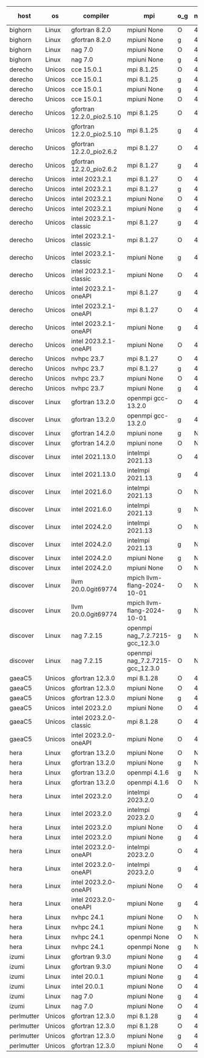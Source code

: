 

| host     | os       | compiler                              | mpi                      | o_g        | netcdf        | build       | u_pass          | u_fail          | s_pass            | s_fail            | e_pass             | e_fail             | nuopc_pass       | nuopc_fail       | artifacts link          |
|----------|----------|---------------------------------------|--------------------------|------------|---------------|-------------|-----------------|-----------------|-------------------|-------------------|--------------------|--------------------|------------------|------------------|-------------------------|
| bighorn | Linux | gfortran 8.2.0 | mpiuni None  | O | 4.6.1  | PASS | 12529 | 0 | 9 | 0 | 42 | 0 | None | None | <a href="https://github.com/esmf-org/esmf-test-artifacts/tree/a4bb4acee6be6d00320fa6a858524e2140d7b9a3/develop/gfortran/8.2.0/O/mpiuni/None" target="_blank">a4bb4ac</a> | 
| bighorn | Linux | gfortran 8.2.0 | mpiuni None  | g | 4.6.1  | PASS | 12529 | 0 | 9 | 0 | 42 | 0 | None | None | <a href="https://github.com/esmf-org/esmf-test-artifacts/tree/f2d778955ecea0c2c771cb10d94eb42dc25e5b53/develop/gfortran/8.2.0/g/mpiuni/None" target="_blank">f2d7789</a> | 
| bighorn | Linux | nag 7.0 | mpiuni None  | O | 4.6.1  | PASS | None | None | None | None | None | None | None | None | <a href="https://github.com/esmf-org/esmf-test-artifacts/tree/87452d0242c744d0cd0651c615fb87f362309e47/develop/nag/7.0/O/mpiuni/None" target="_blank">87452d0</a> | 
| bighorn | Linux | nag 7.0 | mpiuni None  | g | 4.6.1  | PASS | 12529 | 0 | 9 | 0 | 42 | 0 | None | None | <a href="https://github.com/esmf-org/esmf-test-artifacts/tree/0af17b7091d155f8a2ca96796c680613b6522cf7/develop/nag/7.0/g/mpiuni/None" target="_blank">0af17b7</a> | 
| derecho | Unicos | cce 15.0.1 | mpi 8.1.25  | O | 4.9.2  | PASS | 14120 | 78 | 51 | 0 | 80 | 0 | 57 | 0 | <a href="https://github.com/esmf-org/esmf-test-artifacts/tree/75ee9b791c54407decca88b5f97a723626cb69bc/develop/cce/15.0.1/O/mpi/8.1.25" target="_blank">75ee9b7</a> | 
| derecho | Unicos | cce 15.0.1 | mpi 8.1.25  | g | 4.9.2  | PASS | 13999 | 199 | 51 | 0 | 80 | 0 | 57 | 0 | <a href="https://github.com/esmf-org/esmf-test-artifacts/tree/e1693a35c0a94c08d53810c794ab39a7f6ce65a5/develop/cce/15.0.1/g/mpi/8.1.25" target="_blank">e1693a3</a> | 
| derecho | Unicos | cce 15.0.1 | mpiuni None  | g | 4.9.2  | PASS | 12453 | 76 | 9 | 0 | 42 | 0 | None | None | <a href="https://github.com/esmf-org/esmf-test-artifacts/tree/f3d52e00e47e8823fe38c623226e04668221e430/develop/cce/15.0.1/g/mpiuni/None" target="_blank">f3d52e0</a> | 
| derecho | Unicos | cce 15.0.1 | mpiuni None  | O | 4.9.2  | PASS | 12294 | 235 | 9 | 0 | 42 | 0 | None | None | <a href="https://github.com/esmf-org/esmf-test-artifacts/tree/0a6291ed1d31ca9495a86149eab03edd55727ebd/develop/cce/15.0.1/O/mpiuni/None" target="_blank">0a6291e</a> | 
| derecho | Unicos | gfortran 12.2.0_pio2.5.10 | mpi 8.1.25  | O | 4.9.2  | PASS | 14198 | 0 | 51 | 0 | 80 | 0 | 57 | 0 | <a href="https://github.com/esmf-org/esmf-test-artifacts/tree/5b4cd555000e448266c66c62bf7c768b9f1ad147/develop/gfortran/12.2.0_pio2.5.10/O/mpi/8.1.25" target="_blank">5b4cd55</a> | 
| derecho | Unicos | gfortran 12.2.0_pio2.5.10 | mpi 8.1.25  | g | 4.9.2  | PASS | 14198 | 0 | 51 | 0 | 80 | 0 | 57 | 0 | <a href="https://github.com/esmf-org/esmf-test-artifacts/tree/28140307c1a0c025e737be76410b5b47ca3fa7fe/develop/gfortran/12.2.0_pio2.5.10/g/mpi/8.1.25" target="_blank">2814030</a> | 
| derecho | Unicos | gfortran 12.2.0_pio2.6.2 | mpi 8.1.27  | O | 4.9.2  | PASS | 14198 | 0 | 51 | 0 | 80 | 0 | 57 | 0 | <a href="https://github.com/esmf-org/esmf-test-artifacts/tree/f05c24112e1270dcd5b4088c1802e66444385498/develop/gfortran/12.2.0_pio2.6.2/O/mpi/8.1.27" target="_blank">f05c241</a> | 
| derecho | Unicos | gfortran 12.2.0_pio2.6.2 | mpi 8.1.27  | g | 4.9.2  | PASS | 14198 | 0 | 51 | 0 | 80 | 0 | 57 | 0 | <a href="https://github.com/esmf-org/esmf-test-artifacts/tree/d7f80bb1bb2490302b1f12a61c4e9390f6e59f41/develop/gfortran/12.2.0_pio2.6.2/g/mpi/8.1.27" target="_blank">d7f80bb</a> | 
| derecho | Unicos | intel 2023.2.1 | mpi 8.1.27  | O | 4.9.2  | PASS | 14198 | 0 | 51 | 0 | 80 | 0 | 58 | 0 | <a href="https://github.com/esmf-org/esmf-test-artifacts/tree/df8bc0d9524d3675b834b3a69dd8a696e95edff1/develop/intel/2023.2.1/O/mpi/8.1.27" target="_blank">df8bc0d</a> | 
| derecho | Unicos | intel 2023.2.1 | mpi 8.1.27  | g | 4.9.2  | PASS | 14198 | 0 | 51 | 0 | 80 | 0 | 58 | 0 | <a href="https://github.com/esmf-org/esmf-test-artifacts/tree/888974d3d9691ebb270eea5413a5561e9a380434/develop/intel/2023.2.1/g/mpi/8.1.27" target="_blank">888974d</a> | 
| derecho | Unicos | intel 2023.2.1 | mpiuni None  | O | 4.9.2  | PASS | 12529 | 0 | 9 | 0 | 42 | 0 | None | None | <a href="https://github.com/esmf-org/esmf-test-artifacts/tree/7413cd97e10b301b4e82218d67f3a1af7c4f280b/develop/intel/2023.2.1/O/mpiuni/None" target="_blank">7413cd9</a> | 
| derecho | Unicos | intel 2023.2.1 | mpiuni None  | g | 4.9.2  | PASS | 12529 | 0 | 9 | 0 | 42 | 0 | None | None | <a href="https://github.com/esmf-org/esmf-test-artifacts/tree/5474a0660391abe63c55fa1fee96c4395c832599/develop/intel/2023.2.1/g/mpiuni/None" target="_blank">5474a06</a> | 
| derecho | Unicos | intel 2023.2.1-classic | mpi 8.1.27  | g | 4.9.2  | PASS | 14198 | 0 | 51 | 0 | 80 | 0 | 57 | 0 | <a href="https://github.com/esmf-org/esmf-test-artifacts/tree/3b913dd466895b204cf65c3299ee3401b32ab2c6/develop/intel/2023.2.1-classic/g/mpi/8.1.27" target="_blank">3b913dd</a> | 
| derecho | Unicos | intel 2023.2.1-classic | mpi 8.1.27  | O | 4.9.2  | PASS | 14198 | 0 | 51 | 0 | 80 | 0 | 57 | 0 | <a href="https://github.com/esmf-org/esmf-test-artifacts/tree/4baa7c8abc9e1328f869c71a136e4f8ee11c1f8d/develop/intel/2023.2.1-classic/O/mpi/8.1.27" target="_blank">4baa7c8</a> | 
| derecho | Unicos | intel 2023.2.1-classic | mpiuni None  | g | 4.9.2  | PASS | 12529 | 0 | 9 | 0 | 42 | 0 | None | None | <a href="https://github.com/esmf-org/esmf-test-artifacts/tree/9d2b54edce446f2f6e6f07bf8cd6638c2e3d1080/develop/intel/2023.2.1-classic/g/mpiuni/None" target="_blank">9d2b54e</a> | 
| derecho | Unicos | intel 2023.2.1-classic | mpiuni None  | O | 4.9.2  | PASS | 12529 | 0 | 9 | 0 | 42 | 0 | None | None | <a href="https://github.com/esmf-org/esmf-test-artifacts/tree/2e0ed2d848838de2f1febdcd76cd880e75c69421/develop/intel/2023.2.1-classic/O/mpiuni/None" target="_blank">2e0ed2d</a> | 
| derecho | Unicos | intel 2023.2.1-oneAPI | mpi 8.1.27  | g | 4.9.2  | PASS | 14198 | 0 | 51 | 0 | 80 | 0 | 57 | 0 | <a href="https://github.com/esmf-org/esmf-test-artifacts/tree/0d9338e464c36f3179d9da5475628609b1ac20e5/develop/intel/2023.2.1-oneAPI/g/mpi/8.1.27" target="_blank">0d9338e</a> | 
| derecho | Unicos | intel 2023.2.1-oneAPI | mpi 8.1.27  | O | 4.9.2  | PASS | 14198 | 0 | 50 | 1 | 80 | 0 | 57 | 0 | <a href="https://github.com/esmf-org/esmf-test-artifacts/tree/20fe547e62d4aecfcb7cfe82db7af8aa080ff930/develop/intel/2023.2.1-oneAPI/O/mpi/8.1.27" target="_blank">20fe547</a> | 
| derecho | Unicos | intel 2023.2.1-oneAPI | mpiuni None  | g | 4.9.2  | PASS | 12529 | 0 | 9 | 0 | 42 | 0 | None | None | <a href="https://github.com/esmf-org/esmf-test-artifacts/tree/683a7c60ddde1544e17cd2163f1492b9b0709f23/develop/intel/2023.2.1-oneAPI/g/mpiuni/None" target="_blank">683a7c6</a> | 
| derecho | Unicos | intel 2023.2.1-oneAPI | mpiuni None  | O | 4.9.2  | PASS | 12529 | 0 | 9 | 0 | 42 | 0 | None | None | <a href="https://github.com/esmf-org/esmf-test-artifacts/tree/cb098b6d2fb7ed47691b1d2e887f1c8ee43ec45a/develop/intel/2023.2.1-oneAPI/O/mpiuni/None" target="_blank">cb098b6</a> | 
| derecho | Unicos | nvhpc 23.7 | mpi 8.1.27  | O | 4.9.2  | PASS | 14198 | 0 | 51 | 0 | 80 | 0 | 57 | 0 | <a href="https://github.com/esmf-org/esmf-test-artifacts/tree/1fca6bd533edc9b5e581770f9acd0e5c67231818/develop/nvhpc/23.7/O/mpi/8.1.27" target="_blank">1fca6bd</a> | 
| derecho | Unicos | nvhpc 23.7 | mpi 8.1.27  | g | 4.9.2  | PASS | 14198 | 0 | 51 | 0 | 80 | 0 | 57 | 0 | <a href="https://github.com/esmf-org/esmf-test-artifacts/tree/6554b1a319098f528c9764ef8f4b5653fda8a4d2/develop/nvhpc/23.7/g/mpi/8.1.27" target="_blank">6554b1a</a> | 
| derecho | Unicos | nvhpc 23.7 | mpiuni None  | O | 4.9.2  | PASS | 12529 | 0 | 9 | 0 | 42 | 0 | None | None | <a href="https://github.com/esmf-org/esmf-test-artifacts/tree/c411b583c4c3fb024b2dc530a64fcb4dc66b2c6c/develop/nvhpc/23.7/O/mpiuni/None" target="_blank">c411b58</a> | 
| derecho | Unicos | nvhpc 23.7 | mpiuni None  | g | 4.9.2  | PASS | 12529 | 0 | 9 | 0 | 42 | 0 | None | None | <a href="https://github.com/esmf-org/esmf-test-artifacts/tree/8d295a6087a63d5278e559b42133901ebac5ea80/develop/nvhpc/23.7/g/mpiuni/None" target="_blank">8d295a6</a> | 
| discover | Linux | gfortran 13.2.0 | openmpi gcc-13.2.0  | O | 4.9.2  | PASS | 14198 | 0 | 51 | 0 | 80 | 0 | 57 | 0 | <a href="https://github.com/esmf-org/esmf-test-artifacts/tree/abac6f772d85a2571b847e60ea7a48942f81bfc8/develop/gfortran/13.2.0/O/openmpi/gcc-13.2.0" target="_blank">abac6f7</a> | 
| discover | Linux | gfortran 13.2.0 | openmpi gcc-13.2.0  | g | 4.9.2  | PASS | 14198 | 0 | 51 | 0 | 80 | 0 | 57 | 0 | <a href="https://github.com/esmf-org/esmf-test-artifacts/tree/0068a26860a4db4cb7c29e4bc0db2877e6272364/develop/gfortran/13.2.0/g/openmpi/gcc-13.2.0" target="_blank">0068a26</a> | 
| discover | Linux | gfortran 14.2.0 | mpiuni none  | g | None  | PASS | 12529 | 0 | 9 | 0 | 42 | 0 | None | None | <a href="https://github.com/esmf-org/esmf-test-artifacts/tree/67c98ff2bf6105b7866c1dd97aa3eeae85c4faa7/develop/gfortran/14.2.0/g/mpiuni/none" target="_blank">67c98ff</a> | 
| discover | Linux | gfortran 14.2.0 | mpiuni none  | O | None  | PASS | 12529 | 0 | 9 | 0 | 42 | 0 | None | None | <a href="https://github.com/esmf-org/esmf-test-artifacts/tree/dc25851e69e80259d708ffeafefdd6a53d32b718/develop/gfortran/14.2.0/O/mpiuni/none" target="_blank">dc25851</a> | 
| discover | Linux | intel 2021.13.0 | intelmpi 2021.13  | O | 4.9.2  | PASS | 14198 | 0 | 51 | 0 | 80 | 0 | 57 | 0 | <a href="https://github.com/esmf-org/esmf-test-artifacts/tree/441dace71c408e6cb665759397a4b7ecda4da3de/develop/intel/2021.13.0/O/intelmpi/2021.13" target="_blank">441dace</a> | 
| discover | Linux | intel 2021.13.0 | intelmpi 2021.13  | g | 4.9.2  | PASS | 14198 | 0 | 51 | 0 | 80 | 0 | 57 | 0 | <a href="https://github.com/esmf-org/esmf-test-artifacts/tree/28c1586e0f7fa968428cc30e2e0d29cd52ed1c07/develop/intel/2021.13.0/g/intelmpi/2021.13" target="_blank">28c1586</a> | 
| discover | Linux | intel 2021.6.0 | intelmpi 2021.13  | O | None  | PASS | 14198 | 0 | 51 | 0 | 80 | 0 | 57 | 0 | <a href="https://github.com/esmf-org/esmf-test-artifacts/tree/543cf7fa4c72df87fe1c966bb04c3f9f55d18447/develop/intel/2021.6.0/O/intelmpi/2021.13" target="_blank">543cf7f</a> | 
| discover | Linux | intel 2021.6.0 | intelmpi 2021.13  | g | None  | PASS | 14198 | 0 | 51 | 0 | 80 | 0 | 57 | 0 | <a href="https://github.com/esmf-org/esmf-test-artifacts/tree/eb58c80c297dc0d95abfdf0f6b8f1defe2a95a71/develop/intel/2021.6.0/g/intelmpi/2021.13" target="_blank">eb58c80</a> | 
| discover | Linux | intel 2024.2.0 | intelmpi 2021.13  | O | None  | PASS | 14198 | 0 | 51 | 0 | 80 | 0 | 57 | 0 | <a href="https://github.com/esmf-org/esmf-test-artifacts/tree/8ee3ceec6b7363b22bcd3555ab5f4bdf0e06b50f/develop/intel/2024.2.0/O/intelmpi/2021.13" target="_blank">8ee3cee</a> | 
| discover | Linux | intel 2024.2.0 | intelmpi 2021.13  | g | None  | PASS | 14197 | 1 | 51 | 0 | 80 | 0 | 57 | 0 | <a href="https://github.com/esmf-org/esmf-test-artifacts/tree/0455fd84ed87cf58b300261f6396bf4accad6bd7/develop/intel/2024.2.0/g/intelmpi/2021.13" target="_blank">0455fd8</a> | 
| discover | Linux | intel 2024.2.0 | mpiuni None  | g | None  | PASS | 12528 | 1 | 9 | 0 | 42 | 0 | None | None | <a href="https://github.com/esmf-org/esmf-test-artifacts/tree/6981841f9fd2088c845f1c216425fdec972b1fef/develop/intel/2024.2.0/g/mpiuni/None" target="_blank">6981841</a> | 
| discover | Linux | intel 2024.2.0 | mpiuni None  | O | None  | PASS | 12529 | 0 | 9 | 0 | 42 | 0 | None | None | <a href="https://github.com/esmf-org/esmf-test-artifacts/tree/b67dc398830d529b6a3fb1cf3057d7706678a3dd/develop/intel/2024.2.0/O/mpiuni/None" target="_blank">b67dc39</a> | 
| discover | Linux | llvm 20.0.0git69774 | mpich llvm-flang-2024-10-01  | O | None  | PASS | 14159 | 39 | 18 | 33 | 76 | 4 | 17 | 40 | <a href="https://github.com/esmf-org/esmf-test-artifacts/tree/a4a1a75afb274e58ff3c8362b75114ebd868500f/develop/llvm/20.0.0git69774/O/mpich/llvm-flang-2024-10-01" target="_blank">a4a1a75</a> | 
| discover | Linux | llvm 20.0.0git69774 | mpich llvm-flang-2024-10-01  | g | None  | PASS | 14161 | 37 | 18 | 33 | 76 | 4 | 12 | 45 | <a href="https://github.com/esmf-org/esmf-test-artifacts/tree/378958920da70e1e6a1f563aace7e1e2bfa8ef3f/develop/llvm/20.0.0git69774/g/mpich/llvm-flang-2024-10-01" target="_blank">3789589</a> | 
| discover | Linux | nag 7.2.15 | openmpi nag_7.2.7215-gcc_12.3.0  | g | None  | PASS | 14198 | 0 | 51 | 0 | 80 | 0 | 57 | 0 | <a href="https://github.com/esmf-org/esmf-test-artifacts/tree/9e83a720724d6e0a1a1ba83d915820afe9d0d9d0/develop/nag/7.2.15/g/openmpi/nag_7.2.7215-gcc_12.3.0" target="_blank">9e83a72</a> | 
| discover | Linux | nag 7.2.15 | openmpi nag_7.2.7215-gcc_12.3.0  | O | None  | PASS | 14198 | 0 | 51 | 0 | 80 | 0 | 57 | 0 | <a href="https://github.com/esmf-org/esmf-test-artifacts/tree/9365faae7a62a527abc1fcf12db7b02838742cf0/develop/nag/7.2.15/O/openmpi/nag_7.2.7215-gcc_12.3.0" target="_blank">9365faa</a> | 
| gaeaC5 | Unicos | gfortran 12.3.0 | mpi 8.1.28  | O | 4.9.0  | PASS | None | None | None | None | None | None | None | None | <a href="https://github.com/esmf-org/esmf-test-artifacts/tree/0f2785157dcf44191060beea77fcba21914da40e/develop/gfortran/12.3.0/O/mpi/8.1.28" target="_blank">0f27851</a> | 
| gaeaC5 | Unicos | gfortran 12.3.0 | mpiuni None  | O | 4.9.0  | PASS | 12529 | 0 | 9 | 0 | 42 | 0 | None | None | <a href="https://github.com/esmf-org/esmf-test-artifacts/tree/b42ba58e592144053e8e172751b40e12914f76ba/develop/gfortran/12.3.0/O/mpiuni/None" target="_blank">b42ba58</a> | 
| gaeaC5 | Unicos | gfortran 12.3.0 | mpiuni None  | g | 4.9.0  | PASS | None | None | None | None | None | None | None | None | <a href="https://github.com/esmf-org/esmf-test-artifacts/tree/7b66cb27e29affffda9976f05434c04333549cda/develop/gfortran/12.3.0/g/mpiuni/None" target="_blank">7b66cb2</a> | 
| gaeaC5 | Unicos | intel 2023.2.0 | mpiuni None  | O | 4.9.0  | PASS | 12529 | 0 | 9 | 0 | 42 | 0 | None | None | <a href="https://github.com/esmf-org/esmf-test-artifacts/tree/87123c841cb53b2c7983df0498e5525bffe40bbe/develop/intel/2023.2.0/O/mpiuni/None" target="_blank">87123c8</a> | 
| gaeaC5 | Unicos | intel 2023.2.0-classic | mpi 8.1.28  | O | 4.9.0  | PASS | 14198 | 0 | 51 | 0 | 80 | 0 | 57 | 0 | <a href="https://github.com/esmf-org/esmf-test-artifacts/tree/643ebda8b26a9cdce39334a8015b1dcf4d1adcd6/develop/intel/2023.2.0-classic/O/mpi/8.1.28" target="_blank">643ebda</a> | 
| gaeaC5 | Unicos | intel 2023.2.0-oneAPI | mpiuni None  | O | 4.9.0  | PASS | 12529 | 0 | 9 | 0 | 42 | 0 | None | None | <a href="https://github.com/esmf-org/esmf-test-artifacts/tree/5a199ceb28e97107015e9255a361f8aa2fa53f3d/develop/intel/2023.2.0-oneAPI/O/mpiuni/None" target="_blank">5a199ce</a> | 
| hera | Linux | gfortran 13.2.0 | mpiuni None  | O | None  | PASS | 12529 | 0 | 9 | 0 | 42 | 0 | None | None | <a href="https://github.com/esmf-org/esmf-test-artifacts/tree/50098e6433b60307bd6ec49dc6d6dc8b0a32e67c/develop/gfortran/13.2.0/O/mpiuni/None" target="_blank">50098e6</a> | 
| hera | Linux | gfortran 13.2.0 | mpiuni None  | g | None  | PASS | 12529 | 0 | 9 | 0 | 42 | 0 | None | None | <a href="https://github.com/esmf-org/esmf-test-artifacts/tree/6728e4b613bb5c79420a4e8436e6b78a0a674516/develop/gfortran/13.2.0/g/mpiuni/None" target="_blank">6728e4b</a> | 
| hera | Linux | gfortran 13.2.0 | openmpi 4.1.6  | g | None  | PASS | None | None | None | None | None | None | None | None | <a href="https://github.com/esmf-org/esmf-test-artifacts/tree/13c520b5f8c9f449bda160f696c0803888d50068/develop/gfortran/13.2.0/g/openmpi/4.1.6" target="_blank">13c520b</a> | 
| hera | Linux | gfortran 13.2.0 | openmpi 4.1.6  | O | None  | PASS | 14198 | 0 | 51 | 0 | 80 | 0 | 57 | 0 | <a href="https://github.com/esmf-org/esmf-test-artifacts/tree/4eb9f8846a440a795d5984db1c155ef0b37cbe07/develop/gfortran/13.2.0/O/openmpi/4.1.6" target="_blank">4eb9f88</a> | 
| hera | Linux | intel 2023.2.0 | intelmpi 2023.2.0  | O | 4.7.0  | PASS | 14198 | 0 | 51 | 0 | 80 | 0 | 57 | 0 | <a href="https://github.com/esmf-org/esmf-test-artifacts/tree/3c137f12a0278e7f4488bd9fafca6130cd1bef51/develop/intel/2023.2.0/O/intelmpi/2023.2.0" target="_blank">3c137f1</a> | 
| hera | Linux | intel 2023.2.0 | intelmpi 2023.2.0  | g | 4.7.0  | PASS | 14198 | 0 | 51 | 0 | 80 | 0 | 57 | 0 | <a href="https://github.com/esmf-org/esmf-test-artifacts/tree/6548bc3d584747e496cfb909846b2f2d461add9f/develop/intel/2023.2.0/g/intelmpi/2023.2.0" target="_blank">6548bc3</a> | 
| hera | Linux | intel 2023.2.0 | mpiuni None  | O | 4.7.0  | PASS | 12529 | 0 | 9 | 0 | 42 | 0 | None | None | <a href="https://github.com/esmf-org/esmf-test-artifacts/tree/6b1aee6df6478b09014cada96e5adff72478f0e2/develop/intel/2023.2.0/O/mpiuni/None" target="_blank">6b1aee6</a> | 
| hera | Linux | intel 2023.2.0 | mpiuni None  | g | 4.7.0  | PASS | 12529 | 0 | 9 | 0 | 42 | 0 | None | None | <a href="https://github.com/esmf-org/esmf-test-artifacts/tree/b008e0a3c2dd2a0b0e56f45a2f1c9a94d9431e53/develop/intel/2023.2.0/g/mpiuni/None" target="_blank">b008e0a</a> | 
| hera | Linux | intel 2023.2.0-oneAPI | intelmpi 2023.2.0  | O | 4.7.0  | PASS | None | None | None | None | None | None | None | None | <a href="https://github.com/esmf-org/esmf-test-artifacts/tree/13f62c219ba349bcb15f377be74614bc024293a0/develop/intel/2023.2.0-oneAPI/O/intelmpi/2023.2.0" target="_blank">13f62c2</a> | 
| hera | Linux | intel 2023.2.0-oneAPI | intelmpi 2023.2.0  | g | 4.7.0  | PASS | None | None | None | None | None | None | None | None | <a href="https://github.com/esmf-org/esmf-test-artifacts/tree/ff449c84636f35951db6d59dc32b107c8a31b02d/develop/intel/2023.2.0-oneAPI/g/intelmpi/2023.2.0" target="_blank">ff449c8</a> | 
| hera | Linux | intel 2023.2.0-oneAPI | mpiuni None  | O | 4.7.0  | PASS | 12529 | 0 | 9 | 0 | 42 | 0 | None | None | <a href="https://github.com/esmf-org/esmf-test-artifacts/tree/2898ca5689639fd4939efb9027e73443025c8029/develop/intel/2023.2.0-oneAPI/O/mpiuni/None" target="_blank">2898ca5</a> | 
| hera | Linux | intel 2023.2.0-oneAPI | mpiuni None  | g | 4.7.0  | PASS | 12529 | 0 | 9 | 0 | 42 | 0 | None | None | <a href="https://github.com/esmf-org/esmf-test-artifacts/tree/5d535dc66a2bd6d3abc675a197256ad426f69cc9/develop/intel/2023.2.0-oneAPI/g/mpiuni/None" target="_blank">5d535dc</a> | 
| hera | Linux | nvhpc 24.1 | mpiuni None  | O | None  | PASS | None | None | None | None | None | None | None | None | <a href="https://github.com/esmf-org/esmf-test-artifacts/tree/e8b1b4c8c62aca0b3919e34187723875d13efc15/develop/nvhpc/24.1/O/mpiuni/None" target="_blank">e8b1b4c</a> | 
| hera | Linux | nvhpc 24.1 | mpiuni None  | g | None  | PASS | 12529 | 0 | 9 | 0 | 42 | 0 | None | None | <a href="https://github.com/esmf-org/esmf-test-artifacts/tree/304ccd4dab1acae8e80fa20d7fe7d594f97e05dd/develop/nvhpc/24.1/g/mpiuni/None" target="_blank">304ccd4</a> | 
| hera | Linux | nvhpc 24.1 | openmpi None  | O | None  | PASS | 14198 | 0 | 51 | 0 | 80 | 0 | 57 | 0 | <a href="https://github.com/esmf-org/esmf-test-artifacts/tree/464ce49a52d79d1dd4c5a958b8948fe2097db827/develop/nvhpc/24.1/O/openmpi/None" target="_blank">464ce49</a> | 
| hera | Linux | nvhpc 24.1 | openmpi None  | g | None  | PASS | None | None | None | None | None | None | None | None | <a href="https://github.com/esmf-org/esmf-test-artifacts/tree/4b1a21d4c1ebbeaae447c463d6ea9373a0c1ed9f/develop/nvhpc/24.1/g/openmpi/None" target="_blank">4b1a21d</a> | 
| izumi | Linux | gfortran 9.3.0 | mpiuni None  | g | 4.7.4  | PASS | 12529 | 0 | 9 | 0 | 42 | 0 | None | None | <a href="https://github.com/esmf-org/esmf-test-artifacts/tree/f1b469e4e29d44a619f604c8802ea5cbe82bc7d3/develop/gfortran/9.3.0/g/mpiuni/None" target="_blank">f1b469e</a> | 
| izumi | Linux | gfortran 9.3.0 | mpiuni None  | O | 4.7.4  | PASS | 12529 | 0 | 9 | 0 | 42 | 0 | None | None | <a href="https://github.com/esmf-org/esmf-test-artifacts/tree/616f72c32bfe12db36bf3a557993949e2df5135e/develop/gfortran/9.3.0/O/mpiuni/None" target="_blank">616f72c</a> | 
| izumi | Linux | intel 20.0.1 | mpiuni None  | g | 4.7.4  | PASS | 12529 | 0 | 9 | 0 | 42 | 0 | None | None | <a href="https://github.com/esmf-org/esmf-test-artifacts/tree/3682906c377b7a7025e44699cec253f3d3abfd8c/develop/intel/20.0.1/g/mpiuni/None" target="_blank">3682906</a> | 
| izumi | Linux | intel 20.0.1 | mpiuni None  | O | 4.7.4  | PASS | 12529 | 0 | 9 | 0 | 42 | 0 | None | None | <a href="https://github.com/esmf-org/esmf-test-artifacts/tree/59dab400b35f7faf4f4a7cc670aa3dfb4b4625b5/develop/intel/20.0.1/O/mpiuni/None" target="_blank">59dab40</a> | 
| izumi | Linux | nag 7.0 | mpiuni None  | g | 4.7.4  | PASS | 12529 | 0 | 9 | 0 | 42 | 0 | None | None | <a href="https://github.com/esmf-org/esmf-test-artifacts/tree/d1c67e3f2f4f034648c05ead28e0bea63abf6268/develop/nag/7.0/g/mpiuni/None" target="_blank">d1c67e3</a> | 
| izumi | Linux | nag 7.0 | mpiuni None  | O | 4.7.4  | PASS | 12529 | 0 | 9 | 0 | 42 | 0 | None | None | <a href="https://github.com/esmf-org/esmf-test-artifacts/tree/4d9d76b952ba971c61978f5c08ab57c0beba2d66/develop/nag/7.0/O/mpiuni/None" target="_blank">4d9d76b</a> | 
| perlmutter | Unicos | gfortran 12.3.0 | mpi 8.1.28  | g | 4.9.0  | PASS | None | None | None | None | None | None | None | None | <a href="https://github.com/esmf-org/esmf-test-artifacts/tree/ee848ccaa37a8da569bbe48dd1a35d435b6d32e5/develop/gfortran/12.3.0/g/mpi/8.1.28" target="_blank">ee848cc</a> | 
| perlmutter | Unicos | gfortran 12.3.0 | mpi 8.1.28  | O | 4.9.0  | PASS | None | None | None | None | None | None | None | None | <a href="https://github.com/esmf-org/esmf-test-artifacts/tree/7fcc0875945baebd012a641356ec8dea355fcf3c/develop/gfortran/12.3.0/O/mpi/8.1.28" target="_blank">7fcc087</a> | 
| perlmutter | Unicos | gfortran 12.3.0 | mpiuni None  | g | 4.9.0  | PASS | 12529 | 0 | 9 | 0 | 42 | 0 | None | None | <a href="https://github.com/esmf-org/esmf-test-artifacts/tree/13683290b239f7a9a85fd7852d885ce5c8989fd8/develop/gfortran/12.3.0/g/mpiuni/None" target="_blank">1368329</a> | 
| perlmutter | Unicos | gfortran 12.3.0 | mpiuni None  | O | 4.9.0  | PASS | 12529 | 0 | 9 | 0 | 42 | 0 | None | None | <a href="https://github.com/esmf-org/esmf-test-artifacts/tree/d223d2967e20103841d0f1b60b098e7b1bc81d2d/develop/gfortran/12.3.0/O/mpiuni/None" target="_blank">d223d29</a> | 
